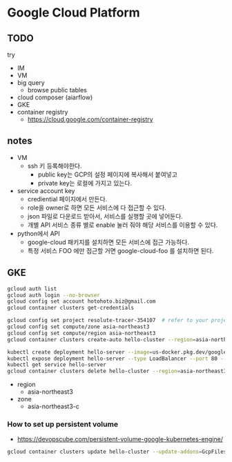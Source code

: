 # Google Cloud Platform

## TODO

try
- IM
- VM
- big query
  - browse public tables
- cloud composer (aiarflow)
- GKE
- container registry
  - https://cloud.google.com/container-registry

## notes

- VM
  - ssh 키 등록해야한다.
    - public key는 GCP의 설정 페이지에 복사해서 붙여넣고
    - private key는 로컬에 가지고 있는다.
- service account key
  - crediential 페이지에서 만든다.
  - role을 owner로 하면 모든 서비스에 다 접근할 수 있다.
  - json 파일로 다운로드 받아서, 서비스를 실행할 곳에 넣어둔다.
  - 개별 API 서비스 종류 별로 enable 눌러 줘야 해당 서비스를 이용할 수 있다.
- python에서 API
  - google-cloud 패키지를 설치하면 모든 서비스에 접근 가능하다.
  - 특정 서비스 FOO 에만 접근할 거면 google-cloud-foo 를 설치하면 된다.

## GKE

```bash
gcloud auth list
gcloud auth login --no-browser
gcloud config set account hotohoto.biz@gmail.com
gcloud container clusters get-credentials
```

```bash
gcloud config set project resolute-tracer-354107  # refer to your projects have already been created
gcloud config set compute/zone asia-northeast3
gcloud config set compute/region asia-northeast3
gcloud container clusters create-auto hello-cluster --region=asia-northeast3

kubectl create deployment hello-server --image=us-docker.pkg.dev/google-samples/containers/gke/hello-app:1.0
kubectl expose deployment hello-server --type LoadBalancer --port 80 --target-port 8080
kubectl get service hello-server
gcloud container clusters delete hello-cluster --region=asia-northeast3
```

- region
  - asia-northeast3
- zone
  - asia-northeast3-c

### How to set up persistent volume

- https://devopscube.com/persistent-volume-google-kubernetes-engine/

```bash
gcloud container clusters update hello-cluster --update-addons=GcpFilestoreCsiDriver=ENABLED
```
